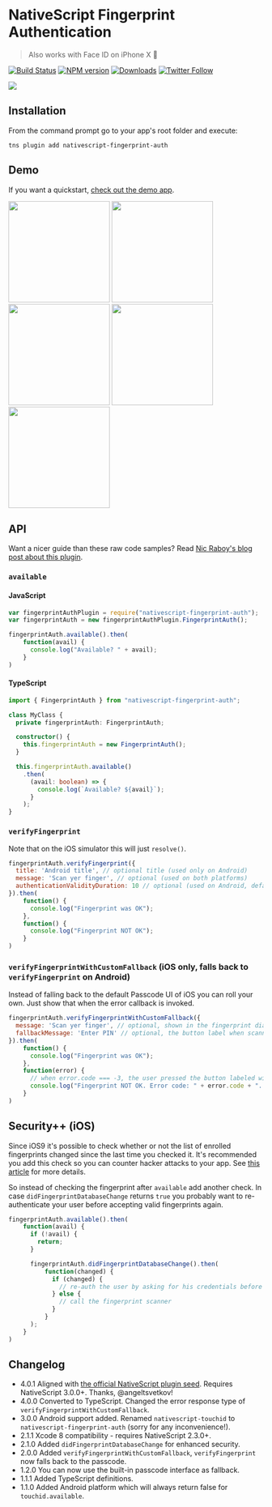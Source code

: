 # NativeScript Fingerprint Authentication

> Also works with Face ID on iPhone X 🚀

[![Build Status][build-status]][build-url]
[![NPM version][npm-image]][npm-url]
[![Downloads][downloads-image]][npm-url]
[![Twitter Follow][twitter-image]][twitter-url]

[build-status]:https://travis-ci.org/EddyVerbruggen/nativescript-fingerprint-auth.svg?branch=master
[build-url]:https://travis-ci.org/EddyVerbruggen/nativescript-fingerprint-auth
[npm-image]:http://img.shields.io/npm/v/nativescript-fingerprint-auth.svg
[npm-url]:https://npmjs.org/package/nativescript-fingerprint-auth
[downloads-image]:http://img.shields.io/npm/dm/nativescript-fingerprint-auth.svg
[twitter-image]:https://img.shields.io/twitter/follow/eddyverbruggen.svg?style=social&label=Follow%20me
[twitter-url]:https://twitter.com/eddyverbruggen

<img src="https://github.com/EddyVerbruggen/nativescript-fingerprint-auth/raw/master/media/fingerprint.png" />

## Installation
From the command prompt go to your app's root folder and execute:
```
tns plugin add nativescript-fingerprint-auth
```

## Demo
If you want a quickstart, [check out the demo app](https://github.com/EddyVerbruggen/nativescript-fingerprint-auth/tree/master/demo).

<img src="https://raw.githubusercontent.com/EddyVerbruggen/nativescript-fingerprint-auth/master/media/ios-demo-01.png" width="200px" /> <img src="https://raw.githubusercontent.com/EddyVerbruggen/nativescript-fingerprint-auth/master/media/ios-demo-02.png" width="200px" /> <img src="https://raw.githubusercontent.com/EddyVerbruggen/nativescript-fingerprint-auth/master/media/ios-demo-03.png" width="200px" /> <img src="https://raw.githubusercontent.com/EddyVerbruggen/nativescript-fingerprint-auth/master/media/ios-demo-04.png" width="200px" /> <img src="https://raw.githubusercontent.com/EddyVerbruggen/nativescript-fingerprint-auth/master/media/ios-demo-05.png" width="200px" />

## API
Want a nicer guide than these raw code samples? Read [Nic Raboy's blog post about this plugin](https://www.thepolyglotdeveloper.com/2016/03/add-touch-id-authentication-support-to-your-nativescript-app/).

### `available`

#### JavaScript
```js
var fingerprintAuthPlugin = require("nativescript-fingerprint-auth");
var fingerprintAuth = new fingerprintAuthPlugin.FingerprintAuth();

fingerprintAuth.available().then(
    function(avail) {
      console.log("Available? " + avail);
    }
)
```

#### TypeScript
```typescript
import { FingerprintAuth } from "nativescript-fingerprint-auth";

class MyClass {
  private fingerprintAuth: FingerprintAuth;

  constructor() {
    this.fingerprintAuth = new FingerprintAuth();
  }

  this.fingerprintAuth.available()
    .then(
      (avail: boolean) => {
        console.log(`Available? ${avail}`);
      }
    );
}
```

### `verifyFingerprint`
Note that on the iOS simulator this will just `resolve()`.

```js
fingerprintAuth.verifyFingerprint({
  title: 'Android title', // optional title (used only on Android)
  message: 'Scan yer finger', // optional (used on both platforms)
  authenticationValidityDuration: 10 // optional (used on Android, default 0)
}).then(
    function() {
      console.log("Fingerprint was OK");
    },
    function() {
      console.log("Fingerprint NOT OK");
    }
)
```

### `verifyFingerprintWithCustomFallback` (iOS only, falls back to `verifyFingerprint` on Android)
Instead of falling back to the default Passcode UI of iOS you can roll your own.
Just show that when the error callback is invoked.

```js
fingerprintAuth.verifyFingerprintWithCustomFallback({
  message: 'Scan yer finger', // optional, shown in the fingerprint dialog (default: 'Scan your finger').
  fallbackMessage: 'Enter PIN' // optional, the button label when scanning fails (default: 'Enter password').
}).then(
    function() {
      console.log("Fingerprint was OK");
    },
    function(error) {
      // when error.code === -3, the user pressed the button labeled with your fallbackMessage
      console.log("Fingerprint NOT OK. Error code: " + error.code + ". Error message: " + error.message);
    }
)
```

## Security++ (iOS)
Since iOS9 it's possible to check whether or not the list of enrolled fingerprints changed since
the last time you checked it. It's recommended you add this check so you can counter hacker attacks
to your app. See [this article](https://godpraksis.no/2016/03/fingerprint-trojan/) for more details.

So instead of checking the fingerprint after `available` add another check.
In case `didFingerprintDatabaseChange` returns `true` you probably want to re-authenticate your user
before accepting valid fingerprints again.

```js
fingerprintAuth.available().then(
    function(avail) {
      if (!avail) {
        return;
      }

      fingerprintAuth.didFingerprintDatabaseChange().then(
          function(changed) {
            if (changed) {
              // re-auth the user by asking for his credentials before allowing a fingerprint scan again
            } else {
              // call the fingerprint scanner
            }
          }
      );
    }
)
```

## Changelog
- 4.0.1  Aligned with [the official NativeScript plugin seed](https://github.com/NativeScript/nativescript-plugin-seed). Requires NativeScript 3.0.0+. Thanks, @angeltsvetkov!
- 4.0.0  Converted to TypeScript. Changed the error response type of `verifyFingerprintWithCustomFallback`.
- 3.0.0  Android support added. Renamed `nativescript-touchid` to `nativescript-fingerprint-auth` (sorry for any inconvenience!).
- 2.1.1  Xcode 8 compatibility - requires NativeScript 2.3.0+.
- 2.1.0  Added `didFingerprintDatabaseChange` for enhanced security.
- 2.0.0  Added `verifyFingerprintWithCustomFallback`, `verifyFingerprint` now falls back to the passcode.
- 1.2.0  You can now use the built-in passcode interface as fallback.
- 1.1.1  Added TypeScript definitions.
- 1.1.0  Added Android platform which will always return false for `touchid.available`.
